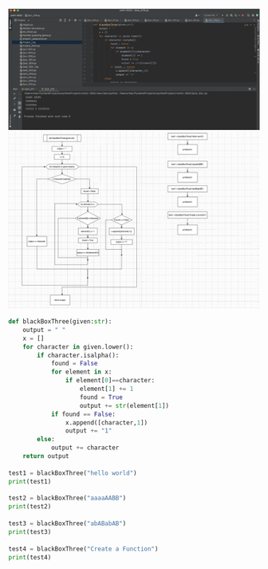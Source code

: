 ![Test](https://github.com/KaiFig/unit-1/blob/main/Quiz/Quiz_016_test.jpg)
![Flowchart](https://github.com/KaiFig/unit-1/blob/main/Quiz/Quiz_016_flowchart.jpg)
```.py
def blackBoxThree(given:str):
    output = " "
    x = []
    for character in given.lower():
        if character.isalpha():
            found = False
            for element in x:
                if element[0]==character:
                    element[1] += 1
                    found = True
                    output += str(element[1])
            if found == False:
                x.append([character,1])
                output += "1"
        else:
            output += character
    return output

test1 = blackBoxThree("hello world")
print(test1)

test2 = blackBoxThree("aaaaAABB")
print(test2)

test3 = blackBoxThree("abABabAB")
print(test3)

test4 = blackBoxThree("Create a Function")
print(test4)
